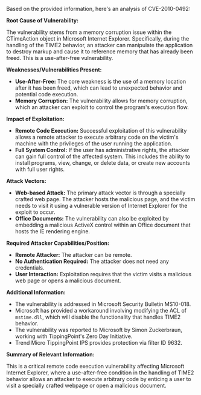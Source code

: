 Based on the provided information, here's an analysis of CVE-2010-0492:

**Root Cause of Vulnerability:**

The vulnerability stems from a memory corruption issue within the CTimeAction object in Microsoft Internet Explorer. Specifically, during the handling of the TIME2 behavior, an attacker can manipulate the application to destroy markup and cause it to reference memory that has already been freed. This is a use-after-free vulnerability.

**Weaknesses/Vulnerabilities Present:**

*   **Use-After-Free:** The core weakness is the use of a memory location after it has been freed, which can lead to unexpected behavior and potential code execution.
*   **Memory Corruption:** The vulnerability allows for memory corruption, which an attacker can exploit to control the program's execution flow.

**Impact of Exploitation:**

*   **Remote Code Execution:** Successful exploitation of this vulnerability allows a remote attacker to execute arbitrary code on the victim's machine with the privileges of the user running the application.
*   **Full System Control:** If the user has administrative rights, the attacker can gain full control of the affected system. This includes the ability to install programs, view, change, or delete data, or create new accounts with full user rights.

**Attack Vectors:**

*   **Web-based Attack:** The primary attack vector is through a specially crafted web page. The attacker hosts the malicious page, and the victim needs to visit it using a vulnerable version of Internet Explorer for the exploit to occur.
*   **Office Documents:** The vulnerability can also be exploited by embedding a malicious ActiveX control within an Office document that hosts the IE rendering engine.

**Required Attacker Capabilities/Position:**

*   **Remote Attacker:** The attacker can be remote.
*   **No Authentication Required:** The attacker does not need any credentials.
*   **User Interaction:** Exploitation requires that the victim visits a malicious web page or opens a malicious document.

**Additional Information:**

*   The vulnerability is addressed in Microsoft Security Bulletin MS10-018.
*   Microsoft has provided a workaround involving modifying the ACL of `mstime.dll`, which will disable the functionality that handles TIME2 behavior.
*   The vulnerability was reported to Microsoft by Simon Zuckerbraun, working with TippingPoint's Zero Day Initiative.
*   Trend Micro TippingPoint IPS provides protection via filter ID 9632.

**Summary of Relevant Information:**

This is a critical remote code execution vulnerability affecting Microsoft Internet Explorer, where a use-after-free condition in the handling of TIME2 behavior allows an attacker to execute arbitrary code by enticing a user to visit a specially crafted webpage or open a malicious document.